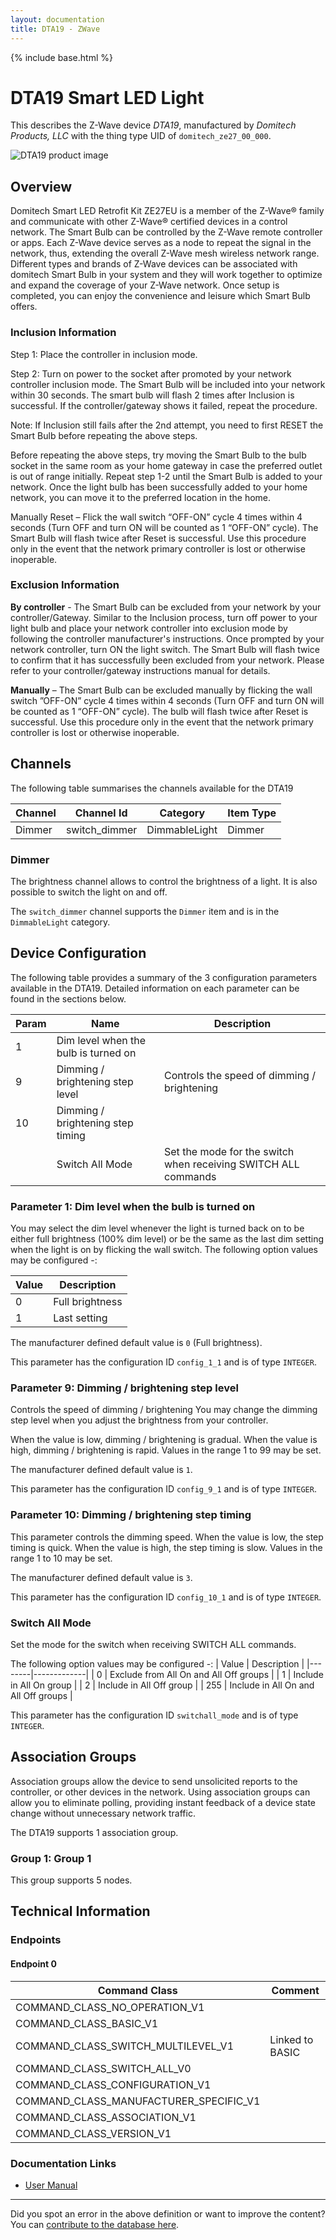 ```yaml
---
layout: documentation
title: DTA19 - ZWave
---
```


{% include base.html %}

# DTA19 Smart LED Light
This describes the Z-Wave device *DTA19*, manufactured by *Domitech Products, LLC* with the thing type UID of ```domitech_ze27_00_000```.

![DTA19 product image](https://www.cd-jackson.com/zwave_device_uploads/280/280_default.jpg)


## Overview

Domitech Smart LED Retrofit Kit ZE27EU is a member of the Z-Wave® family and communicate with other Z-Wave® certified devices in a control network. The Smart Bulb can be controlled by the Z-Wave remote controller or apps. Each Z-Wave device serves as a node to repeat the signal in the network, thus, extending the overall Z-Wave mesh wireless network range. Different types and brands of Z-Wave devices can be associated with domitech Smart Bulb in your system and they will work together to optimize and expand the coverage of your Z-Wave network. Once setup is completed, you can enjoy the convenience and leisure which Smart Bulb offers.

### Inclusion Information

Step 1: Place the controller in inclusion mode.

Step 2: Turn on power to the socket after promoted by your network controller inclusion mode. The Smart Bulb will be included into your network within 30 seconds. The smart bulb will flash 2 times after Inclusion is successful. If the controller/gateway shows it failed, repeat the procedure.

Note: If Inclusion still fails after the 2nd attempt, you need to first RESET the Smart Bulb before repeating the above steps.

Before repeating the above steps, try moving the Smart Bulb to the bulb socket in the same room as your home gateway in case the preferred outlet is out of range initially. Repeat step 1-2 until the Smart Bulb is added to your network. Once the light bulb has been successfully added to your home network, you can move it to the preferred location in the home.

Manually Reset – Flick the wall switch “OFF-ON” cycle 4 times within 4 seconds (Turn OFF and turn ON will be counted as 1 “OFF-ON” cycle). The Smart Bulb will flash twice after Reset is successful. Use this procedure only in the event that the network primary controller is lost or otherwise inoperable.

### Exclusion Information

**By controller** - The Smart Bulb can be excluded from your network by your controller/Gateway. Similar to the Inclusion process, turn off power to your light bulb and place your network controller into exclusion mode by following the controller manufacturer's instructions. Once prompted by your network controller, turn ON the light switch. The Smart Bulb will flash twice to confirm that it has successfully been excluded from your network. Please refer to your controller/gateway instructions manual for details.

**Manually** – The Smart Bulb can be excluded manually by flicking the wall switch ”OFF-ON” cycle 4 times within 4 seconds (Turn OFF and turn ON will be counted as 1 “OFF-ON” cycle). The bulb will flash twice after Reset is successful. Use this procedure only in the event that the network primary controller is lost or otherwise inoperable.

## Channels

The following table summarises the channels available for the DTA19

| Channel | Channel Id | Category | Item Type |
|---------|------------|----------|-----------|
| Dimmer | switch_dimmer | DimmableLight | Dimmer | 

### Dimmer

The brightness channel allows to control the brightness of a light.
            It is also possible to switch the light on and off.
        

The ```switch_dimmer``` channel supports the ```Dimmer``` item and is in the ```DimmableLight``` category.



## Device Configuration

The following table provides a summary of the 3 configuration parameters available in the DTA19.
Detailed information on each parameter can be found in the sections below.

| Param | Name  | Description |
|-------|-------|-------------|
| 1 | Dim level when the bulb is turned on |  |
| 9 | Dimming / brightening step level | Controls the speed of dimming / brightening |
| 10 | Dimming / brightening step timing |  |
|  | Switch All Mode | Set the mode for the switch when receiving SWITCH ALL commands |

### Parameter 1: Dim level when the bulb is turned on


You may select the dim level whenever the light is turned back on to be either full brightness (100% dim level) or be the same as the last dim setting when the light is on by flicking the wall switch.
The following option values may be configured -:

| Value  | Description |
|--------|-------------|
| 0 | Full brightness |
| 1 | Last setting |

The manufacturer defined default value is ```0``` (Full brightness).

This parameter has the configuration ID ```config_1_1``` and is of type ```INTEGER```.


### Parameter 9: Dimming / brightening step level

Controls the speed of dimming / brightening
You may change the dimming step level when you adjust the brightness from your controller.

When the value is low, dimming / brightening is gradual. When the value is high, dimming / brightening is rapid.
Values in the range 1 to 99 may be set.

The manufacturer defined default value is ```1```.

This parameter has the configuration ID ```config_9_1``` and is of type ```INTEGER```.


### Parameter 10: Dimming / brightening step timing


This parameter controls the dimming speed. When the value is low, the step timing is quick. When the value is high, the step timing is slow.
Values in the range 1 to 10 may be set.

The manufacturer defined default value is ```3```.

This parameter has the configuration ID ```config_10_1``` and is of type ```INTEGER```.

### Switch All Mode

Set the mode for the switch when receiving SWITCH ALL commands.

The following option values may be configured -:
| Value  | Description |
|--------|-------------|
| 0 | Exclude from All On and All Off groups |
| 1 | Include in All On group |
| 2 | Include in All Off group |
| 255 | Include in All On and All Off groups |

This parameter has the configuration ID ```switchall_mode``` and is of type ```INTEGER```.


## Association Groups

Association groups allow the device to send unsolicited reports to the controller, or other devices in the network. Using association groups can allow you to eliminate polling, providing instant feedback of a device state change without unnecessary network traffic.

The DTA19 supports 1 association group.

### Group 1: Group 1


This group supports 5 nodes.

## Technical Information

### Endpoints

#### Endpoint 0

| Command Class | Comment |
|---------------|---------|
| COMMAND_CLASS_NO_OPERATION_V1| |
| COMMAND_CLASS_BASIC_V1| |
| COMMAND_CLASS_SWITCH_MULTILEVEL_V1| Linked to BASIC|
| COMMAND_CLASS_SWITCH_ALL_V0| |
| COMMAND_CLASS_CONFIGURATION_V1| |
| COMMAND_CLASS_MANUFACTURER_SPECIFIC_V1| |
| COMMAND_CLASS_ASSOCIATION_V1| |
| COMMAND_CLASS_VERSION_V1| |

### Documentation Links

* [User Manual](https://www.cd-jackson.com/zwave_device_uploads/280/Instructions-ZE27EU-10222015-small.pdf)

---

Did you spot an error in the above definition or want to improve the content?
You can [contribute to the database here](http://www.cd-jackson.com/index.php/zwave/zwave-device-database/zwave-device-list/devicesummary/280).

